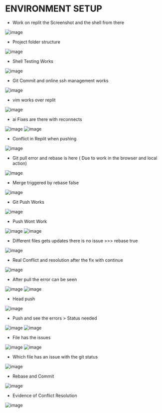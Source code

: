 # ENVIRONMENT SETUP

- Work on replit the Screenshot and the shell from there

![image](https://github.com/user-attachments/assets/5c4518ca-fb6c-4ac3-9ded-72826f22c95c)

- Project folder structure

![image](https://github.com/user-attachments/assets/ceb90e95-8f8e-4a89-9ff1-cf7559372c87)

- Shell Testing Works

![image](https://github.com/user-attachments/assets/1927f7dc-16e6-4607-b055-545931c1c9c4)

- Git Commit and online ssh management works

![image](https://github.com/user-attachments/assets/f0d1fc88-a64c-461a-acb7-fcc084d740bd)

- vim works over replit

![image](https://github.com/user-attachments/assets/71fd834f-f257-4a74-b64f-4ae7febeccef)

- ai Fixes are there with reconnects

![image](https://github.com/user-attachments/assets/396d26ff-7e01-4336-832b-f785ed58adf9)
![image](https://github.com/user-attachments/assets/618f7697-2c1c-4552-a28c-f0a524ea5835)

- Conflict in Replit when pushing

![image](https://github.com/user-attachments/assets/1fcc6d6b-a4d0-4594-b4ab-2392fc6a1be1)

- Git pull error and rebase is here ( Due to work in the browser and local action)

![image](https://github.com/user-attachments/assets/ea3dc845-d038-45ad-b15f-e0842891c11d)


- Merge triggered by rebase false

![image](https://github.com/user-attachments/assets/3aafe612-e1c7-4f37-b296-0a58efe6f1b9)


- Git Push Works

![image](https://github.com/user-attachments/assets/5542c0a4-ab0c-4e36-9dbf-56f94b3de51b)


- Push Wont Work 

![image](https://github.com/user-attachments/assets/30d1e005-ed77-4479-9516-317ad420d75b)
![image](https://github.com/user-attachments/assets/ca107741-1155-4c7c-8606-f7b7c54e47a9)


- Different files gets updates there is no issue >>> rebase true

![image](https://github.com/user-attachments/assets/c177cb2f-d794-4841-819d-4a53604619eb)

- Real Conflict and resolution after the fix with continue

![image](https://github.com/user-attachments/assets/c9e7e373-14ef-44c1-a991-968df5f76a6d)

- After pull the error can be seen

![image](https://github.com/user-attachments/assets/b78b71ee-7f86-4c6c-a50c-57928ac5638a)
![image](https://github.com/user-attachments/assets/7a8d1d79-c366-4058-a7ee-a0ec5aa4d7f8)

- Head push

![image](https://github.com/user-attachments/assets/ab0868b8-a0e5-4c81-8198-8c8b73a5eaf7)

- Push and see the errors > Status needed

![image](https://github.com/user-attachments/assets/9a1b839b-36ce-4465-91e7-bee5076b3812)
![image](https://github.com/user-attachments/assets/474e23ef-73c1-40e3-a204-f1017d5bb799)

- File has the issues

![image](https://github.com/user-attachments/assets/61735804-be62-4f20-b27b-9809234d639f)
![image](https://github.com/user-attachments/assets/3eff2f76-1605-4406-90c9-100855a2a6be)

- Which file has an issue with the git status

![image](https://github.com/user-attachments/assets/ae1cfa61-15bf-4f98-8a48-ddd8d10c7451)

- Rebase and Commit

![image](https://github.com/user-attachments/assets/f6a41883-cd8f-4052-a68b-384a44feea93)

- Evidence of Conflict Resolution

![image](https://github.com/user-attachments/assets/cafe1c6b-59d8-4ad2-acba-161edbcb297d)






